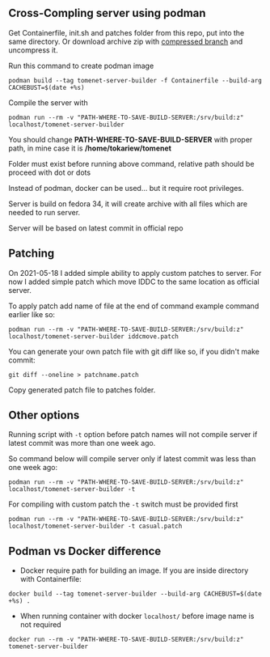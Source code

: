 ## Cross-Compling server using podman

Get Containerfile, init.sh and patches folder from this repo, put into the same directory.
Or download archive zip with [compressed branch](https://github.com/Tokariew/tomenet/archive/refs/heads/podman.zip)
and uncompress it.

Run this command to create podman image

```
podman build --tag tomenet-server-builder -f Containerfile --build-arg CACHEBUST=$(date +%s)
```

Compile the server with

```
podman run --rm -v "PATH-WHERE-TO-SAVE-BUILD-SERVER:/srv/build:z" localhost/tomenet-server-builder
```

You should change **PATH-WHERE-TO-SAVE-BUILD-SERVER** with proper path, in mine case it is **/home/tokariew/tomenet**

Folder must exist before running above command, relative path should be proceed with dot or dots

Instead of podman, docker can be used… but it require root privileges.

Server is build on fedora 34, it will create archive with all files which are
needed to run server.

Server will be based on latest commit in official repo

## Patching

On 2021-05-18 I added simple ability to apply custom patches to server. For now
I added simple patch which move IDDC to the same location as official server.

To apply patch add name of file at the end of command example command earlier
like so:

```
podman run --rm -v "PATH-WHERE-TO-SAVE-BUILD-SERVER:/srv/build:z" localhost/tomenet-server-builder iddcmove.patch
```

You can generate your own patch file with git diff like so, if you didn't make
commit:

```
git diff --oneline > patchname.patch
```

Copy generated patch file to patches folder.

## Other options
Running script with `-t` option before patch names will not compile server if
latest commit was more than one week ago.

So command below will compile server only if latest commit was less than one
week ago:
```
podman run --rm -v "PATH-WHERE-TO-SAVE-BUILD-SERVER:/srv/build:z" localhost/tomenet-server-builder -t
```
For compiling with custom patch the `-t` switch must be provided first

```
podman run --rm -v "PATH-WHERE-TO-SAVE-BUILD-SERVER:/srv/build:z" localhost/tomenet-server-builder -t casual.patch
```

## Podman vs Docker difference

* Docker require path for building an image. If you are inside directory with
Containerfile:
```
docker build --tag tomenet-server-builder --build-arg CACHEBUST=$(date +%s) .
```
* When running container with docker `localhost/` before image name is not required
```
docker run --rm -v "PATH-WHERE-TO-SAVE-BUILD-SERVER:/srv/build:z" tomenet-server-builder
```
